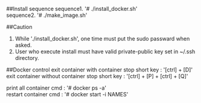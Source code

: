 ##Install sequence
sequence1. '# ./install_docker.sh' <br />
sequence2. '# ./make_image.sh' <br />

##Caution
1. While './install_docker.sh', one time must put the sudo passward when asked. <br />
2. User who execute install must have valid private-public key set in ~/.ssh directory. <br />


##Docker control
exit container with container stop short key : '[ctrl] + [D]'  <br />
exit container without container stop short key : '[ctrl] + [P] + [ctrl] + [Q]' <br /> 

print all container cmd : '# docker ps -a' <br />
restart container cmd : '# docker start -i NAMES'
